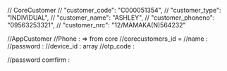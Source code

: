 // CoreCustomer
// "customer_code": "C000051354",
// "customer_type": "INDIVIDUAL",
// "customer_name": "ASHLEY",
// "customer_phoneno": "09563253321",
// "customer_nrc": "12/MAMAKA(N)564232"


//AppCustomer
//Phone :  => from core 
//corecustomers_id = 
//name : 
//password : 
//device_id : array 
//otp_code : 


//password comfirm : 